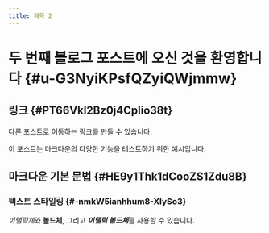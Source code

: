 ```yaml
---
title: 제목 2
---
```


# 두 번째 블로그 포스트에 오신 것을 환영합니다 {#u-G3NyiKPsfQZyiQWjmmw}

<WebImage alt="테스트 이미지" width="680" height="590" src="https://res.cloudinary.com/dykp9yauv/image/upload/v1753871059/justWalkOut_knb7po.jpg"></WebImage>

## 링크 {#PT66VkI2Bz0j4Cplio38t}

[다른 포스트](/posts/test-post)로 이동하는 링크를 만들 수 있습니다.

이 포스트는 마크다운의 다양한 기능을 테스트하기 위한 예시입니다.

## 마크다운 기본 문법 {#HE9y1Thk1dCooZS1Zdu8B}

### 텍스트 스타일링 {#-nmkW5ianhhum8-XlySo3}

*이탤릭체*와 **볼드체**, 그리고 ***이탤릭 볼드체***를 사용할 수 있습니다.
